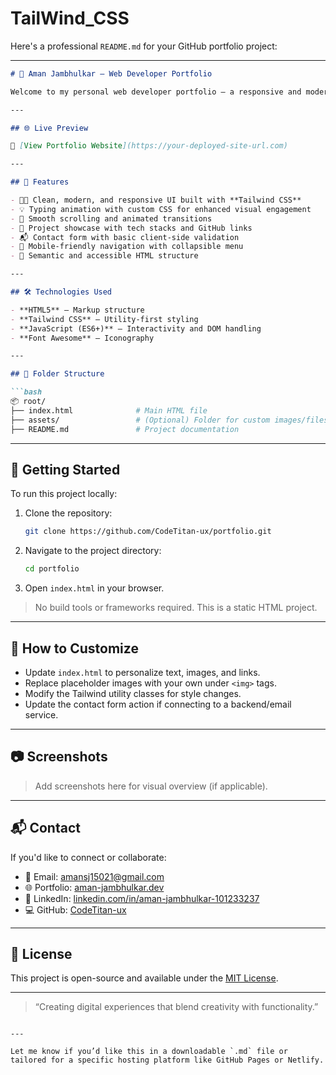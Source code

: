 # TailWind_CSS


Here's a professional `README.md` for your GitHub portfolio project:

---

````md
# 💼 Aman Jambhulkar – Web Developer Portfolio

Welcome to my personal web developer portfolio – a responsive and modern single-page application built with **Tailwind CSS** and enhanced with **Vanilla JavaScript**. This portfolio showcases my technical skills, experience, projects, and a contact form for collaborations.

---

## 🌐 Live Preview

🔗 [View Portfolio Website](https://your-deployed-site-url.com)

---

## 📌 Features

- 🧑‍💻 Clean, modern, and responsive UI built with **Tailwind CSS**
- 💡 Typing animation with custom CSS for enhanced visual engagement
- 🌙 Smooth scrolling and animated transitions
- 📂 Project showcase with tech stacks and GitHub links
- 📬 Contact form with basic client-side validation
- 📱 Mobile-friendly navigation with collapsible menu
- 🧠 Semantic and accessible HTML structure

---

## 🛠️ Technologies Used

- **HTML5** – Markup structure
- **Tailwind CSS** – Utility-first styling
- **JavaScript (ES6+)** – Interactivity and DOM handling
- **Font Awesome** – Iconography

---

## 📁 Folder Structure

```bash
📦 root/
├── index.html              # Main HTML file
├── assets/                 # (Optional) Folder for custom images/files
├── README.md               # Project documentation
````

---

## 🚀 Getting Started

To run this project locally:

1. Clone the repository:

   ```bash
   git clone https://github.com/CodeTitan-ux/portfolio.git
   ```
2. Navigate to the project directory:

   ```bash
   cd portfolio
   ```
3. Open `index.html` in your browser.

> No build tools or frameworks required. This is a static HTML project.

---

## 🧪 How to Customize

* Update `index.html` to personalize text, images, and links.
* Replace placeholder images with your own under `<img>` tags.
* Modify the Tailwind utility classes for style changes.
* Update the contact form action if connecting to a backend/email service.

---

## 📷 Screenshots

> Add screenshots here for visual overview (if applicable).

---

## 📬 Contact

If you'd like to connect or collaborate:

* 📧 Email: [amansj15021@gmail.com](mailto:amansj15021@gmail.com)
* 🌐 Portfolio: [aman-jambhulkar.dev](https://your-deployed-site-url.com)
* 🔗 LinkedIn: [linkedin.com/in/aman-jambhulkar-101233237](https://www.linkedin.com/in/aman-jambhulkar-101233237/)
* 💻 GitHub: [CodeTitan-ux](https://github.com/CodeTitan-ux)

---

## 📜 License

This project is open-source and available under the [MIT License](LICENSE).

---

> “Creating digital experiences that blend creativity with functionality.”

```

---

Let me know if you’d like this in a downloadable `.md` file or tailored for a specific hosting platform like GitHub Pages or Netlify.
```

